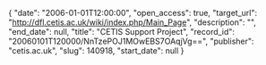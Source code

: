{
  "date": "2006-01-01T12:00:00", 
  "open_access": true, 
  "target_url": "http://dfl.cetis.ac.uk/wiki/index.php/Main_Page", 
  "description": "", 
  "end_date": null, 
  "title": "CETIS Support Project", 
  "record_id": "20060101T120000/NnTzePOJ1MOwEBS7OAqjVg==", 
  "publisher": "cetis.ac.uk", 
  "slug": 140918, 
  "start_date": null
}

